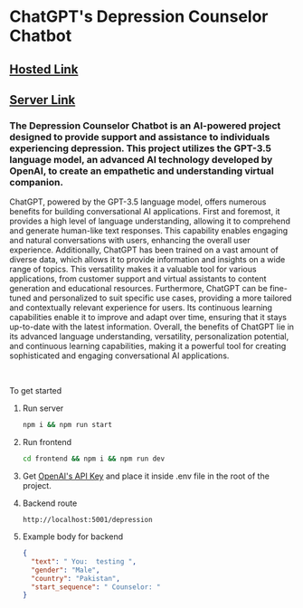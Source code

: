 # ChatGPT's Depression Counselor Chatbot

## [Hosted Link](https://depression-counselor-chatbot.vercel.app)

## [Server Link](https://depression-counselor-dot-learning-chatbot-393109.lm.r.appspot.com)


### The Depression Counselor Chatbot is an AI-powered project designed to provide support and assistance to individuals experiencing depression. This project utilizes the GPT-3.5 language model, an advanced AI technology developed by OpenAI, to create an empathetic and understanding virtual companion.

ChatGPT, powered by the GPT-3.5 language model, offers numerous benefits for building conversational AI applications. First and foremost, it provides a high level of language understanding, allowing it to comprehend and generate human-like text responses. This capability enables engaging and natural conversations with users, enhancing the overall user experience. Additionally, ChatGPT has been trained on a vast amount of diverse data, which allows it to provide information and insights on a wide range of topics. This versatility makes it a valuable tool for various applications, from customer support and virtual assistants to content generation and educational resources. Furthermore, ChatGPT can be fine-tuned and personalized to suit specific use cases, providing a more tailored and contextually relevant experience for users. Its continuous learning capabilities enable it to improve and adapt over time, ensuring that it stays up-to-date with the latest information. Overall, the benefits of ChatGPT lie in its advanced language understanding, versatility, personalization potential, and continuous learning capabilities, making it a powerful tool for creating sophisticated and engaging conversational AI applications.

<br>

To get started

1. Run server

   ```bash
   npm i && npm run start
   ```

1. Run frontend

   ```bash
   cd frontend && npm i && npm run dev
   ```

1. Get [OpenAI's API Key](https://platform.openai.com/account/api-keys) and place it inside .env file in the root of the project.

1. Backend route

   ```
   http://localhost:5001/depression
   ```

1. Example body for backend

   ```json
   {
     "text": " You:  testing ",
     "gender": "Male",
     "country": "Pakistan",
     "start_sequence": " Counselor: "
   }
   ```
